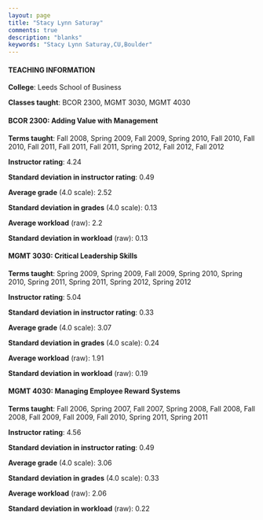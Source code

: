 ```yaml
---
layout: page
title: "Stacy Lynn Saturay" 
comments: true
description: "blanks"
keywords: "Stacy Lynn Saturay,CU,Boulder"
---
```

<head>
<script src="https://ajax.googleapis.com/ajax/libs/jquery/2.1.3/jquery.min.js"></script>
<script src="https://dl.dropboxusercontent.com/s/pc42nxpaw1ea4o9/highcharts.js?dl=0"></script>
<!-- <script src="../assets/js/highcharts.js"></script> -->
<style type="text/css">@font-face {
	font-family: "Bebas Neue";
	src: url(https://www.filehosting.org/file/details/544349/BebasNeue Regular.otf) format("opentype");
	}
	h1.Bebas { 
		font-family: "Bebas Neue", Verdana, Tahoma;
	}
</style>
</head>
	   
#### TEACHING INFORMATION

**College**: Leeds School of Business

**Classes taught**: BCOR 2300, MGMT 3030, MGMT 4030

#### BCOR 2300: Adding Value with Management

**Terms taught**: Fall 2008, Spring 2009, Fall 2009, Spring 2010, Fall 2010, Fall 2010, Fall 2011, Fall 2011, Fall 2011, Spring 2012, Fall 2012, Fall 2012

**Instructor rating**: 4.24

**Standard deviation in instructor rating**: 0.49

**Average grade** (4.0 scale): 2.52

**Standard deviation in grades** (4.0 scale): 0.13

**Average workload** (raw): 2.2

**Standard deviation in workload** (raw): 0.13

#### MGMT 3030: Critical Leadership Skills

**Terms taught**: Spring 2009, Spring 2009, Fall 2009, Spring 2010, Spring 2010, Spring 2011, Spring 2011, Spring 2012, Spring 2012

**Instructor rating**: 5.04

**Standard deviation in instructor rating**: 0.33

**Average grade** (4.0 scale): 3.07

**Standard deviation in grades** (4.0 scale): 0.24

**Average workload** (raw): 1.91

**Standard deviation in workload** (raw): 0.19

#### MGMT 4030: Managing Employee Reward Systems

**Terms taught**: Fall 2006, Spring 2007, Fall 2007, Spring 2008, Fall 2008, Fall 2008, Fall 2009, Fall 2009, Fall 2010, Spring 2011, Spring 2011

**Instructor rating**: 4.56

**Standard deviation in instructor rating**: 0.49

**Average grade** (4.0 scale): 3.06

**Standard deviation in grades** (4.0 scale): 0.33

**Average workload** (raw): 2.06

**Standard deviation in workload** (raw): 0.22

